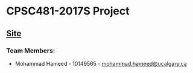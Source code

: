 # CPSC481-2017S Project 

## [Site](https://cozyburrito.github.io/CPSC481-Project)

### Team Members:
* Mohammad Hameed - 10149565 - mohammad.hameed@ucalgary.ca




